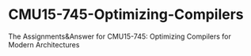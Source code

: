 # CMU15-745-Optimizing-Compilers
The Assignments&amp;Answer for CMU15-745: Optimizing Compilers for Modern Architectures
